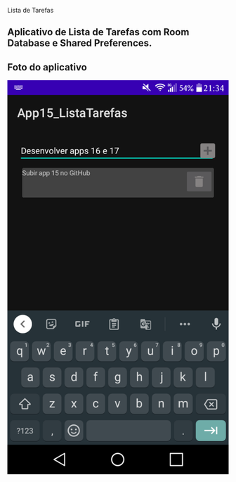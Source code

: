 Lista de Tarefas

Aplicativo de Lista de Tarefas com Room Database e Shared Preferences.
---

## Foto do aplicativo

![App](/App15_ListaTarefas/readme-images/app.png)
